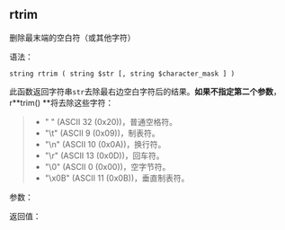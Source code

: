 ## rtrim

删除最末端的空白符（或其他字符）

语法：

```
string rtrim ( string $str [, string $character_mask ] )
```

此函数返回字符串`str`去除最右边空白字符后的结果。**如果不指定第二个参数**，r**trim\(\)  **将去除这些字符：

> * " " \(ASCII 32 \(0x20\)\)，普通空格符。
> * "\t" \(ASCII 9 \(0x09\)\)，制表符。
> * "\n" \(ASCII 10 \(0x0A\)\)，换行符。
> * "\r" \(ASCII 13 \(0x0D\)\)，回车符。
> * "\0" \(ASCII 0 \(0x00\)\)，空字节符。
> * "\x0B" \(ASCII 11 \(0x0B\)\)，垂直制表符。

参数：

返回值：

